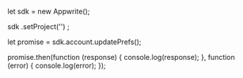 let sdk = new Appwrite();

sdk
    .setProject('')
;

let promise = sdk.account.updatePrefs();

promise.then(function (response) {
    console.log(response);
}, function (error) {
    console.log(error);
});
